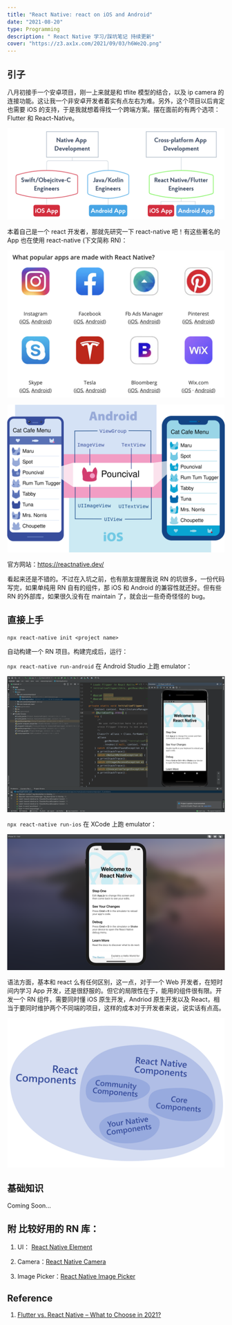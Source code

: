 ```yaml
---
title: "React Native: react on iOS and Android"
date: "2021-08-20"
type: Programming
description: " React Native 学习/踩坑笔记 持续更新"
cover: "https://z3.ax1x.com/2021/09/03/h6We2Q.png"
---
```


## 引子

八月初接手一个安卓项目，刚一上来就是和 tflite 模型的结合，以及 ip camera 的连接功能。这让我一个非安卓开发者着实有点左右为难。另外，这个项目以后肯定也需要 iOS 的支持，于是我就想着得找一个跨端方案。摆在面前的有两个选项：Flutter 和 React-Native。

![](1.png)

本着自己是一个 react 开发者，那就先研究一下 react-native 吧！有这些著名的 App 也在使用 react-native (下文简称 RN)：

![](2.png)

![](diagram_ios-android-views.svg)

官方网站：https://reactnative.dev/

看起来还是不错的。不过在入坑之前，也有朋友提醒我说 RN 的坑很多，一份代码写完，如果单纯用 RN 自有的组件，那 iOS 和 Android 的兼容性就还好。但有些 RN 的外部库，如果很久没有在 maintain 了，就会出一些奇奇怪怪的 bug。

## 直接上手

`npx react-native init <project name>`

自动构建一个 RN 项目。构建完成后，运行：

`npx react-native run-android` 在 Android Studio 上跑 emulator：

![](rn-android.png)

`npx react-native run-ios` 在 XCode 上跑 emulator：

![](rn-ios.png)

语法方面，基本和 react 么有任何区别，这一点，对于一个 Web 开发者，在短时间内学习 App 开发，还是很舒服的。但它的局限性在于，能用的组件很有限。开发一个 RN 组件，需要同时懂 iOS 原生开发，Andriod 原生开发以及 React，相当于要同时维护两个不同端的项目，这样的成本对于开发者来说，说实话有点高。

![](diagram_react-native-components.svg)

## 基础知识

Coming Soon...

## 附 比较好用的 RN 库：

1. UI： [React Native Element](https://reactnativeelements.com/docs/)

2. Camera：[React Native Camera](https://github.com/react-native-camera/react-native-camera)

3. Image Picker：[React Native Image Picker](https://github.com/react-native-image-picker/react-native-image-picker)

## Reference

1. [Flutter vs. React Native – What to Choose in 2021?](https://www.thedroidsonroids.com/blog/flutter-vs-react-native-what-to-choose-in-2021)
